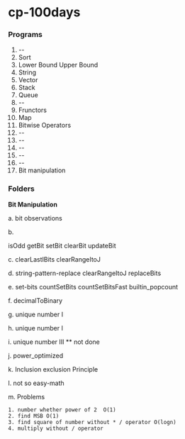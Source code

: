 # cp-100days

### **Programs**

1. --
2. Sort
3. Lower Bound Upper Bound
4. String
5. Vector
6. Stack
7. Queue
8. -- 
9. Frunctors
10. Map
11. Bitwise Operators
12. --
13. --
14. --
15. --
16. --
17. Bit manipulation

### Folders 

**Bit Manipulation**

a. 
bit observations

b.

isOdd
getBit
setBit
clearBit
updateBit

c. 
clearLastIBits
clearRangeItoJ

d. 
string-pattern-replace
clearRangeItoJ
replaceBits

e. 
set-bits
countSetBits
countSetBitsFast
builtin_popcount

f.
decimalToBinary


g. unique number I

h. unique number I

i. unique number III
** not done

j. power_optimized

k. Inclusion exclusion Principle

l. not so easy-math

m. Problems

	1. number whether power of 2  O(1)
 	2. find MSB O(1)
	3. find square of number without * / operator O(logn)
	4. multiply without / operator
	